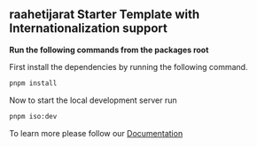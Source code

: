 ## raahetijarat Starter Template with Internationalization support

**Run the following commands from the packages root**

First install the dependencies by running the following command.

```bash
pnpm install
```

Now to start the local development server run

```bash
pnpm iso:dev
```

To learn more please follow our [Documentation](https://raahetijarat-doc.vercel.app/getting-started/installation)
